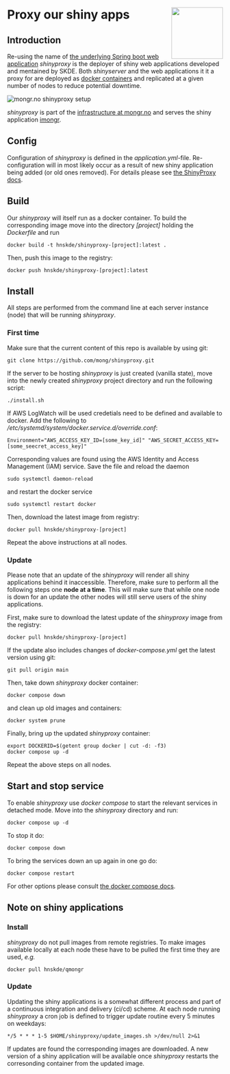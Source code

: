 # Proxy our shiny apps <img src="logo.svg" align="right" height="120" />

## Introduction
Re-using the name of [the underlying Spring boot web application](https://www.shinyproxy.io/) _shinyproxy_ is the deployer of shiny web applications developed and mentained by SKDE. Both _shinyserver_ and the web applications it it a proxy for are deployed as [docker containers](https://www.docker.com/resources/what-container/) and replicated at a given number of nodes to reduce potential downtime.

![mongr.no shinyproxy setup](mongr_shinyproxy.png)

_shinyproxy_ is part of the [infrastructure at mongr.no](https://github.com/mong/lb-rp) and serves the shiny application [imongr](https://github.com/mong/imongr).

## Config
Configuration of _shinyproxy_ is defined in the _application.yml_-file. Re-configuration will in most likely occur as a result of new shiny application being added (or old ones removed). For details please see [the ShinyProxy docs](https://www.shinyproxy.io/configuration/).

## Build
Our _shinyproxy_ will itself run as a docker container. To build the corresponding image move into the directory _[project]_ holding the _Dockerfile_ and run
```
docker build -t hnskde/shinyproxy-[project]:latest .
```
Then, push this image to the registry:
```
docker push hnskde/shinyproxy-[project]:latest
```
## Install
All steps are performed from the command line at each server instance (node) that will be running _shinyproxy_.

### First time
Make sure that the current content of this repo is available by using git:
```
git clone https://github.com/mong/shinyproxy.git
```

If the server to be hosting _shinyproxy_ is just created (vanilla state), move into the newly created _shinyproxy_ project directory and run the following script:
```
./install.sh
```

If AWS LogWatch will be used credetials need to be defined and available to docker. Add the following to _/etc/systemd/system/docker.service.d/override.conf_:
```
Environment="AWS_ACCESS_KEY_ID=[some_key_id]" "AWS_SECRET_ACCESS_KEY=[some_seecret_access_key]"
```
Corresponding values are found using the AWS Identity and Access Management (IAM) service. Save the file and reload the daemon
```
sudo systemctl daemon-reload
```
and restart the docker service
```
sudo systemctl restart docker
```
Then, download the latest image from registry:
```
docker pull hnskde/shinyproxy-[project]
```
Repeat the above instructions at all nodes.

### Update
Please note that an update of the _shinyproxy_ will render all shiny applications behind it inaccessible. Therefore, make sure to perform all the following steps one __node at a time__. This will make sure that while one node is down for an update the other nodes will still serve users of the shiny applications. 

First, make sure to download the latest update of the _shinyproxy_ image from the registry:
```
docker pull hnskde/shinyproxy-[project]
```
If the update also includes changes of _docker-compose.yml_ get the latest version using git:
```
git pull origin main
```

Then, take down _shinyproxy_ docker container:
```
docker compose down
```
and clean up old images and containers:
```
docker system prune
```
Finally, bring up the updated _shinyproxy_ container:
```
export DOCKERID=$(getent group docker | cut -d: -f3)
docker compose up -d
```

Repeat the above steps on all nodes.

## Start and stop service
To enable _shinyproxy_ use _docker compose_ to start the relevant services in detached mode. Move into the _shinyproxy_ directory and run:
```
docker compose up -d
```

To stop it do:
```
docker compose down
```

To bring the services down an up again in one go do:
```
docker compose restart
```

For other options please consult [the docker compose docs](https://docs.docker.com/compose/).

## Note on shiny applications

### Install
_shinyproxy_ do not pull images from remote registries. To make images available locally at each node these have to be pulled the first time they are used, _e.g._
```
docker pull hnskde/qmongr
```

### Update
Updating the shiny applications is a somewhat different process and part of a continuous integration and delivery (ci/cd) scheme. At each node running _shinyproxy_ a cron job is defined to trigger update routine every 5 minutes on weekdays:
```
*/5 * * * 1-5 $HOME/shinyproxy/update_images.sh >/dev/null 2>&1
```
If updates are found the corresponding images are downloaded. A new version of a shiny application will be available once _shinyproxy_ restarts the corresonding container from the updated image. 
